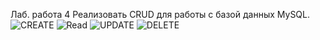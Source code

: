 Лаб. работа 4
Реализовать CRUD для работы с базой данных MySQL.
![CREATE](https://github.com/DenisKolesnik0v/L4/assets/86621945/f5f66b91-782a-440c-a324-9646308c5da7)
![Read](https://github.com/DenisKolesnik0v/L4/assets/86621945/118c6e21-86b3-44ac-a85d-8d2a3267341d)
![UPDATE](https://github.com/DenisKolesnik0v/L4/assets/86621945/3abb99ac-6bb7-4137-aa88-7c18e91c379e)
![DELETE](https://github.com/DenisKolesnik0v/L4/assets/86621945/ffb3fca8-07c7-4a36-9675-51820fd33ed9)
